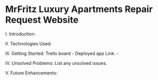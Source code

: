# MrFritz Luxury Apartments Repair Request Website
I. Introduction:

II. Technologies Used: 

III. Getting Started: 
Trello board - 
Deployed app Link. - 

IV. Unsolved Problems: List any unsolved issues.


V. Future Enhancements:


